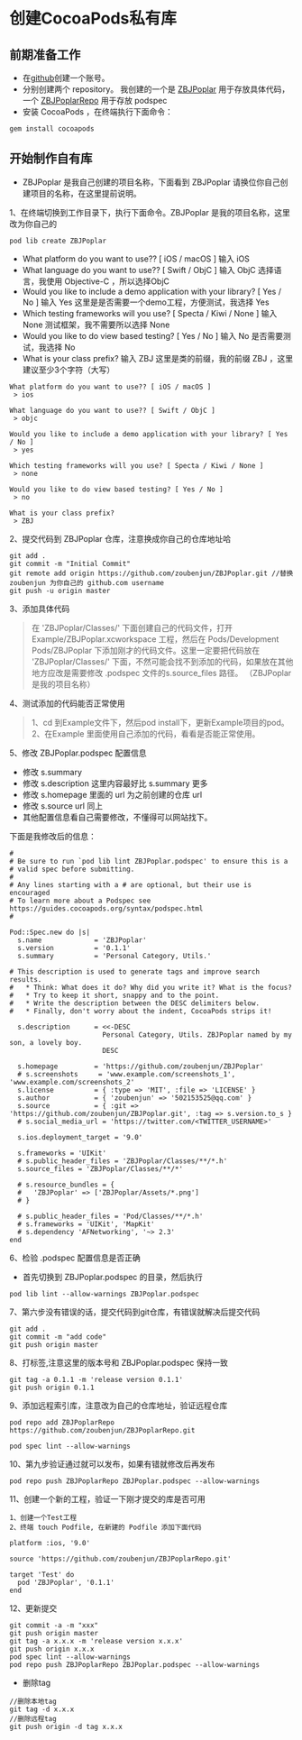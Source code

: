 #  创建CocoaPods私有库

## 前期准备工作
* 在[github](https://github.com)创建一个账号。
* 分别创建两个 repository。 我创建的一个是 [ZBJPoplar](https://github.com/zoubenjun/ZBJPoplar.git) 用于存放具体代码，一个 [ZBJPoplarRepo](https://github.com/zoubenjun/ZBJPoplarRepo.git) 用于存放 podspec
* 安装 CocoaPods ，在终端执行下面命令：
```
gem install cocoapods

```
## 开始制作自有库

*   ZBJPoplar 是我自己创建的项目名称，下面看到 ZBJPoplar 请换位你自己创建项目的名称，在这里提前说明。

1、在终端切换到工作目录下，执行下面命令。ZBJPoplar 是我的项目名称，这里改为你自己的
```
pod lib create ZBJPoplar
```
* What platform do you want to use?? [ iOS / macOS ] 输入 iOS 
* What language do you want to use?? [ Swift / ObjC ] 输入 ObjC  选择语言，我使用 Objective-C ，所以选择ObjC
* Would you like to include a demo application with your library? [ Yes / No ]  输入 Yes 这里是是否需要一个demo工程，方便测试，我选择 Yes
* Which testing frameworks will you use? [ Specta / Kiwi / None ] 输入 None   测试框架，我不需要所以选择 None
* Would you like to do view based testing? [ Yes / No ] 输入 No   是否需要测试，我选择 No
* What is your class prefix? 输入 ZBJ  这里是类的前缀，我的前缀 ZBJ ，这里建议至少3个字符（大写）

```
What platform do you want to use?? [ iOS / macOS ]
 > ios

What language do you want to use?? [ Swift / ObjC ]
 > objc

Would you like to include a demo application with your library? [ Yes / No ]
 > yes

Which testing frameworks will you use? [ Specta / Kiwi / None ]
 > none

Would you like to do view based testing? [ Yes / No ]
 > no

What is your class prefix?
 > ZBJ
```

2、提交代码到 ZBJPoplar 仓库，注意换成你自己的仓库地址哈
```
git add .
git commit -m "Initial Commit"
git remote add origin https://github.com/zoubenjun/ZBJPoplar.git //替换 zoubenjun 为你自己的 github.com username
git push -u origin master
```

3、添加具体代码
> 在 'ZBJPoplar/Classes/' 下面创建自己的代码文件，打开 Example/ZBJPoplar.xcworkspace 工程，然后在 Pods/Development Pods/ZBJPoplar 下添加刚才的代码文件。这里一定要把代码放在 'ZBJPoplar/Classes/' 下面，不然可能会找不到添加的代码，如果放在其他地方应改是需要修改 .podspec 文件的s.source_files 路径。 （ZBJPoplar 是我的项目名称）

4、测试添加的代码能否正常使用
> 1、cd 到Example文件下，然后pod install下，更新Example项目的pod。
> 2、在Example 里面使用自己添加的代码，看看是否能正常使用。

5、修改 ZBJPoplar.podspec 配置信息

* 修改 s.summary
* 修改 s.description 这里内容最好比 s.summary 更多
* 修改 s.homepage 里面的 url 为之前创建的仓库 url 
* 修改 s.source url 同上
* 其他配置信息看自己需要修改，不懂得可以网站找下。

下面是我修改后的信息：
```
#
# Be sure to run `pod lib lint ZBJPoplar.podspec' to ensure this is a
# valid spec before submitting.
#
# Any lines starting with a # are optional, but their use is encouraged
# To learn more about a Podspec see https://guides.cocoapods.org/syntax/podspec.html
#

Pod::Spec.new do |s|
  s.name             = 'ZBJPoplar'
  s.version          = '0.1.1'
  s.summary          = 'Personal Category, Utils.'

# This description is used to generate tags and improve search results.
#   * Think: What does it do? Why did you write it? What is the focus?
#   * Try to keep it short, snappy and to the point.
#   * Write the description between the DESC delimiters below.
#   * Finally, don't worry about the indent, CocoaPods strips it!

  s.description      = <<-DESC
                       Personal Category, Utils. ZBJPoplar named by my son, a lovely boy.
                       DESC

  s.homepage         = 'https://github.com/zoubenjun/ZBJPoplar'
  # s.screenshots     = 'www.example.com/screenshots_1', 'www.example.com/screenshots_2'
  s.license          = { :type => 'MIT', :file => 'LICENSE' }
  s.author           = { 'zoubenjun' => '502153525@qq.com' }
  s.source           = { :git => 'https://github.com/zoubenjun/ZBJPoplar.git', :tag => s.version.to_s }
  # s.social_media_url = 'https://twitter.com/<TWITTER_USERNAME>'

  s.ios.deployment_target = '9.0'
  
  s.frameworks = 'UIKit'
  # s.public_header_files = 'ZBJPoplar/Classes/**/*.h'
  s.source_files = 'ZBJPoplar/Classes/**/*'
  
  # s.resource_bundles = {
  #   'ZBJPoplar' => ['ZBJPoplar/Assets/*.png']
  # }

  # s.public_header_files = 'Pod/Classes/**/*.h'
  # s.frameworks = 'UIKit', 'MapKit'
  # s.dependency 'AFNetworking', '~> 2.3'
end

```

6、检验  .podspec 配置信息是否正确
* 首先切换到 ZBJPoplar.podspec 的目录，然后执行
```
pod lib lint --allow-warnings ZBJPoplar.podspec
```

7、第六步没有错误的话，提交代码到git仓库，有错误就解决后提交代码
```
git add .
git commit -m "add code"
git push origin master
```

8、打标签,注意这里的版本号和 ZBJPoplar.podspec 保持一致
```
git tag -a 0.1.1 -m 'release version 0.1.1'
git push origin 0.1.1
```

9、添加远程索引库，注意改为自己的仓库地址，验证远程仓库
```
pod repo add ZBJPoplarRepo https://github.com/zoubenjun/ZBJPoplarRepo.git

pod spec lint --allow-warnings

```

10、第九步验证通过就可以发布，如果有错就修改后再发布
```
pod repo push ZBJPoplarRepo ZBJPoplar.podspec --allow-warnings
```

11、创建一个新的工程，验证一下刚才提交的库是否可用
```
1、创建一个Test工程
2、终端 touch Podfile, 在新建的 Podfile 添加下面代码

platform :ios, '9.0'

source 'https://github.com/zoubenjun/ZBJPoplarRepo.git'

target 'Test' do
  pod 'ZBJPoplar', '0.1.1'
end
```

12、更新提交
```
git commit -a -m "xxx"
git push origin master
git tag -a x.x.x -m 'release version x.x.x'
git push origin x.x.x
pod spec lint --allow-warnings
pod repo push ZBJPoplarRepo ZBJPoplar.podspec --allow-warnings
```

* 删除tag
```
//删除本地tag 
git tag -d x.x.x
//删除远程tag 
git push origin -d tag x.x.x
```


